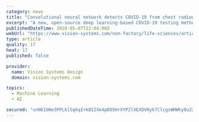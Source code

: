 ```yaml
---
category: news
title: "Convolutional neural network detects COVID-19 from chest radiography images"
excerpt: "A new, open-source deep learning-based COVID-19 testing method offers hope in the form of an accurate, fast technique. Caused by severe acute respiratory syndrome coronavirus 2 (SARS-CoV-2), the COVID-19 pandemic continues to devastate the health and well-being of the global population."
publishedDateTime: 2020-05-07T22:04:00Z
webUrl: "https://www.vision-systems.com/non-factory/life-sciences/article/14173262/covid-19-chest-radiography-deep-learning-virus-detection"
type: article
quality: 17
heat: 17
published: false

provider:
  name: Vision Systems Design
  domain: vision-systems.com

topics:
  - Machine Learning
  - AI

secured: "vnN61bNe3PPLklSqkqI+k8IIXe4pDO5HrXYP2lXEXDVRykTClcgsWHWhy0u22HOAQD9iX1Qt+diSi0iEJQHeeRpWvnArDoMw0KXf9I3pRl1lhhdPDqUgosT1jvqAmALBcL2aCJS6sxlWvwUBBfeVIko/j5WH0rKFaK2ZCHQl/+t+XCcmP6g6Y1C2rOqW5GoAIUk+rDN5SsTdAqLVvHn9jOWbl1wi9FRrdVp1zsKfglkRaIpbpFfoXPuV/ce1zDY/9cJACwVMgCXAopTavGCvNdHQf4qto+Wx+pwo3f9WLkGLgudMaG7HMpd0sQe5Zfnj8B6fRLHbCerZE+K/fUYjMKk06JWCkxM0uEpF6wkD7PXSFKoTiFOpfZhcCvO5yDrZJeIZ9Ic0fmibO3R6fbZBApKGWcXikY/XaPjODgmpOppNIUL+8oExgi0ztRKhi18PaCs8MCiMazocNayaVhVnDrCMSdweaCShUimCBrU/96g=;sHWHAG/Z7CjdwgpuL/GR7g=="
---
```


